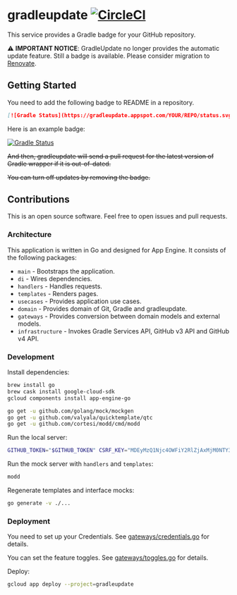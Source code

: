 # gradleupdate [![CircleCI](https://circleci.com/gh/int128/gradleupdate.svg?style=shield)](https://circleci.com/gh/int128/gradleupdate)

This service provides a Gradle badge for your GitHub repository.

:warning: **IMPORTANT NOTICE**: GradleUpdate no longer provides the automatic update feature.
Still a badge is available.
Please consider migration to [Renovate](https://docs.renovatebot.com/modules/manager/gradle-wrapper/).


## Getting Started

You need to add the following badge to README in a repository.

```markdown
[![Gradle Status](https://gradleupdate.appspot.com/YOUR/REPO/status.svg)](https://gradleupdate.appspot.com/YOUR/REPO/status)
```

Here is an example badge:

[![Gradle Status](https://gradleupdate.appspot.com/int128/latest-gradle-wrapper/status.svg)](https://gradleupdate.appspot.com/int128/latest-gradle-wrapper/status)

~~And then, gradleupdate will send a pull request for the latest version of Gradle wrapper if it is out-of-dated.~~

~~You can turn off updates by removing the badge.~~


## Contributions

This is an open source software.
Feel free to open issues and pull requests.

### Architecture

This application is written in Go and designed for App Engine.
It consists of the following packages:

- `main` - Bootstraps the application.
- `di` - Wires dependencies.
- `handlers` - Handles requests.
- `templates` - Renders pages.
- `usecases` - Provides application use cases.
- `domain` - Provides domain of Git, Gradle and gradleupdate.
- `gateways` - Provides conversion between domain models and external models.
- `infrastructure` - Invokes Gradle Services API, GitHub v3 API and GitHub v4 API.

### Development

Install dependencies:

```sh
brew install go
brew cask install google-cloud-sdk
gcloud components install app-engine-go

go get -u github.com/golang/mock/mockgen
go get -u github.com/valyala/quicktemplate/qtc
go get -u github.com/cortesi/modd/cmd/modd
```

Run the local server:

```sh
GITHUB_TOKEN="$GITHUB_TOKEN" CSRF_KEY="MDEyMzQ1Njc4OWFiY2RlZjAxMjM0NTY3ODlhYmNkZWY=" dev_appserver.py .
```

Run the mock server with `handlers` and `templates`:

```sh
modd
```

Regenerate templates and interface mocks:

```sh
go generate -v ./...
```

### Deployment

You need to set up your Credentials.
See [gateways/credentials.go](gateways/credentials.go) for details.

You can set the feature toggles.
See [gateways/toggles.go](gateways/toggles.go) for details.

Deploy:

```sh
gcloud app deploy --project=gradleupdate
```
